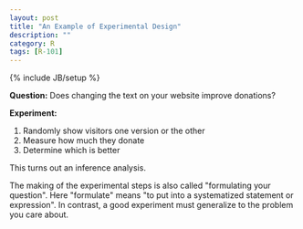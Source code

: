 ```yaml
---
layout: post
title: "An Example of Experimental Design"
description: ""
category: R
tags: [R-101]
---
```

{% include JB/setup %}

**Question:** Does changing the text on your website improve donations?  

**Experiment:**

1. Randomly show visitors one version or the other
2. Measure how much they donate
3. Determine which is better

This turns out an inference analysis.  

The making of the experimental steps is also called "formulating your question". Here "formulate" means "to put into a systematized statement or expression". In contrast, a good experiment must generalize to the problem you care about. 